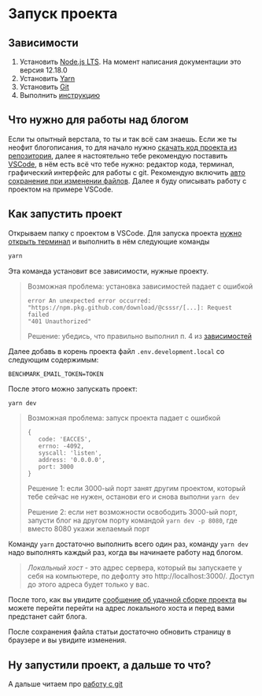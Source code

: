 # Запуск проекта

## Зависимости
1. Установить [Node.js LTS](https://nodejs.org/en/download/). На момент написания документации это версия 12.18.0
2. Установить [Yarn](https://yarnpkg.com/lang/en/docs/install/)
3. Установить [Git](https://git-scm.com/download)
4. Выполнить [инструкцию](https://confluence.csssr.io/display/DT/Github+packages)

## Что нужно для работы над блогом
Если ты опытный верстала, то ты и так всё сам знаешь. Если же ты неофит блогописания, то
для начало нужно [скачать код проекта из репозитория](http://s.csssr.ru/U31J879TR/20200526180041.jpg), 
далее я настоятельно тебе рекомендую поставить [VSCode](https://code.visualstudio.com/), 
в нём есть всё что тебе нужно: редактор кода, терминал, графический интерфейс для работы с git.
Рекомендую включить [авто сохранение при изменении файлов](https://stackoverflow.com/a/59500985). 
Далее я буду описывать работу с проектом на примере VSCode.

## Как запустить проект
Открываем папку с проектом в VSCode. 
Для запуска проекта [нужно открыть терминал](https://code.visualstudio.com/docs/editor/integrated-terminal) 
и выполнить в нём следующие команды
```cmd
yarn
```
Эта команда установит все зависимости, нужные проекту.

> Возможная проблема: установка зависимостей падает с ошибкой
> ```
> error An unexpected error occurred: "https://npm.pkg.github.com/download/@csssr/[...]: Request failed
> "401 Unauthorized"
> ```
> Решение: убедись, что правильно выполнил п. 4 из [зависимостей](#зависимости)

Далее добавь в корень проекта файл `.env.development.local` со следующим содержимым:
```
BENCHMARK_EMAIL_TOKEN=TOKEN
```

После этого можно запускать проект:
```cmd
yarn dev
```

> Возможная проблема: запуск проекта падает с ошибкой
> ```
> {
>    code: 'EACCES',
>    errno: -4092,
>    syscall: 'listen',
>    address: '0.0.0.0',
>    port: 3000
> }
> ```
> Решение 1: если 3000-ый порт занят другим проектом, который тебе сейчас не нужен, останови его и снова выполни `yarn dev`
> 
> Решение 2: если нет возможности освободить 3000-ый порт, запусти блог на другом порту командой `yarn dev -p 8080`, где вместо 8080 укажи желаемый порт

Команду `yarn` достаточно выполнить всего один раз, команду `yarn dev` надо выполнять каждый раз, когда вы начинаете работу над блогом.

> *Локальный хост* - это адрес сервера, который вы запускаете у себя на компьютере, 
по дефолту это http://localhost:3000/. Доступ до этого адреса будет только у вас.

После того, как вы увидите [сообщение об удачной сборке проекта](http://s.csssr.ru/U02D248T6/2020-06-29-16-50-52-ks3q4_.jpg)
вы можете перейти перейти на адрес локального хоста и перед вами предстанет сайт блога.

После сохранения файла статьи достаточно обновить страницу в браузере и вы увидите изменения.

## Ну запустили проект, а дальше то что?
А дальше читаем про [работу с git](./GIT.md)
